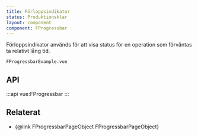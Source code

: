 ```yaml
---
title: Förloppsindikator
status: Produktionsklar
layout: component
component: FProgressbar
---
```


Förloppsindikator används för att visa status för en operation som förväntas ta relativt lång tid.

```import test-id=example
FProgressbarExample.vue
```

## API

:::api
vue:FProgressbar
:::

## Relaterat

- {@link FProgressbarPageObject FProgressbarPageObject}
